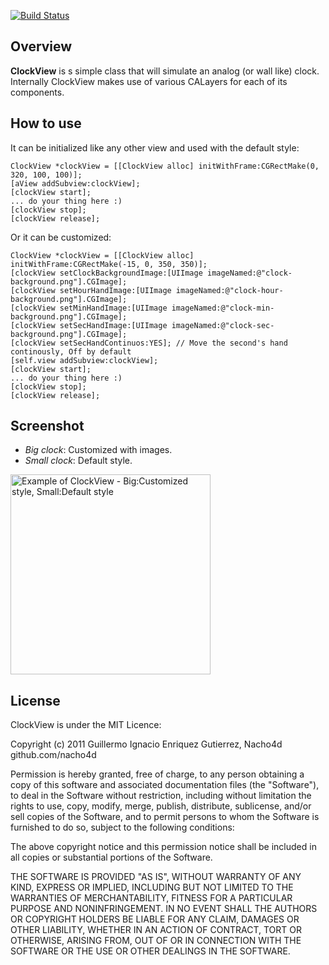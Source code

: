 [![Build Status](https://travis-ci.org/nacho4d/ClockView.svg?branch=master)](https://travis-ci.org/nacho4d/ClockView)

## Overview
**ClockView** is s simple class that will simulate an analog (or wall like) clock. Internally ClockView makes use of various CALayers for each of its components.

## How to use
It can be initialized like any other view and used with the default style:

    ClockView *clockView = [[ClockView alloc] initWithFrame:CGRectMake(0, 320, 100, 100)];
    [aView addSubview:clockView];
    [clockView start];
    ... do your thing here :)
    [clockView stop];
    [clockView release];

Or it can be customized:

    ClockView *clockView = [[ClockView alloc] initWithFrame:CGRectMake(-15, 0, 350, 350)];
    [clockView setClockBackgroundImage:[UIImage imageNamed:@"clock-background.png"].CGImage];
    [clockView setHourHandImage:[UIImage imageNamed:@"clock-hour-background.png"].CGImage];
    [clockView setMinHandImage:[UIImage imageNamed:@"clock-min-background.png"].CGImage];
    [clockView setSecHandImage:[UIImage imageNamed:@"clock-sec-background.png"].CGImage];
    [clockView setSecHandContinuos:YES]; // Move the second's hand continously, Off by default
    [self.view addSubview:clockView];
    [clockView start];
    ... do your thing here :)
    [clockView stop];
    [clockView release];

## Screenshot 

- *Big clock*: Customized with images.
- *Small clock*: Default style.
<img alt="Example of ClockView - Big:Customized style, Small:Default style" src="https://github.com/nacho4d/ClockView/blob/master/ClockView/ClockViewSampleApp/Images/OutputSample.png?raw=true" width="320"/>

## License

ClockView is under the MIT Licence:

Copyright (c) 2011 Guillermo Ignacio Enriquez Gutierrez, Nacho4d github.com/nacho4d

Permission is hereby granted, free of charge, to any person obtaining a copy
of this software and associated documentation files (the "Software"), to deal
in the Software without restriction, including without limitation the rights
to use, copy, modify, merge, publish, distribute, sublicense, and/or sell
copies of the Software, and to permit persons to whom the Software is
furnished to do so, subject to the following conditions:

The above copyright notice and this permission notice shall be included in
all copies or substantial portions of the Software.

THE SOFTWARE IS PROVIDED "AS IS", WITHOUT WARRANTY OF ANY KIND, EXPRESS OR
IMPLIED, INCLUDING BUT NOT LIMITED TO THE WARRANTIES OF MERCHANTABILITY,
FITNESS FOR A PARTICULAR PURPOSE AND NONINFRINGEMENT. IN NO EVENT SHALL THE
AUTHORS OR COPYRIGHT HOLDERS BE LIABLE FOR ANY CLAIM, DAMAGES OR OTHER
LIABILITY, WHETHER IN AN ACTION OF CONTRACT, TORT OR OTHERWISE, ARISING FROM,
OUT OF OR IN CONNECTION WITH THE SOFTWARE OR THE USE OR OTHER DEALINGS IN
THE SOFTWARE.

